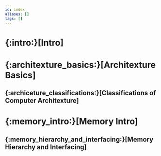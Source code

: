 ```yaml
---
id: index
aliases: []
tags: []
---
```


# {:intro:}[Intro]
# {:architexture_basics:}[Architexture Basics]
## {:archiceture_classifications:}[Classifications of Computer Architexture]
# {:memory_intro:}[Memory Intro]
## {:memory_hierarchy_and_interfacing:}[Memory Hierarchy and Interfacing]
